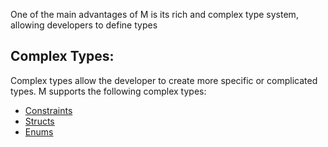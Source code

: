 One of the main advantages of M is its rich and complex type system, allowing developers to define types

## Complex Types:

Complex types allow the developer to create more specific or complicated types. M supports the following complex types:

- [Constraints](/types/constraints)
- [Structs](/types/constraints)
- [Enums](/types/enums)
